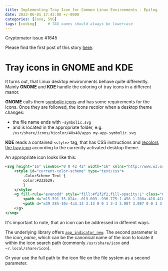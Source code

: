 ```yaml
---
title: Implementing Tray Icon for Common Linux Environments - Epilog
date: 2023-06-01 17:43:00 +/-0000
categories: [Java, SVG]
tags: [coding]     # TAG names should always be lowercase
---
```

Cryptomator issue #1645

Please find the first post of this story [here](https://blog.purejava.org/posts/issue1645/).
# Tray icons in GNOME and KDE

It turns out, that Linux desktop environments behave quite differently. Mainly **GNOME** and **KDE** handle the coloring of tray icons in a different manor.

**GNOME** calls them [symbolic icons](https://developer.gnome.org/documentation/tutorials/themed-icons.html) and has some requirements for the icons. Once they are followed, the icons recolor when a desktop theme changes:
- the file name ends with `-symbolic.svg`
- and is located in the appropriate folder, e.g. `/usr/share/icons/hicolor/48x48/apps my-app-symbolic.svg`

**KDE** reads a contained `<style>` tag, that has CSS instructions and [recolors the tray icon](https://develop.kde.org/docs/plasma/theme/theme-details/#using-system-colors) according to the currently activated desktop theme.

An appropriate icon looks like this:
```xml
<svg height="16" viewBox="0 0 42 42" width="16" xmlns="http://www.w3.org/2000/svg">
	<style id="current-color-scheme" type="text/css">
		.ColorScheme-Text {
		color:#232629;
		}
	</style>
	<g fill-rule="evenodd" style="fill:#f2f2f2;fill-opacity:1" class="ColorScheme-Text" fill="currentColor">
		<path d="m15.591 35.824c-.019.009-.936.775-1.458 1.208a.418.418 0 0 1 -.627-.111 9.322 9.322 0 0 1 -.3-5.974 15.843 15.843 0 0 0 2.894 2.043c.051 1.03-.161 2.644-.509 2.834zm6.409-6.824h-2l.5-5a2 2 0 1 1 1 0zm-14.544-3.241.744-1.366a1.579 1.579 0 0 0 -.019-1.557l.653-1.2c.2.014-.03-.113.165-.14.051-.217-.051-.336 0-.5a3.269 3.269 0 0 0 0-1.5 7.151 7.151 0 0 1 0-3 2.366 2.366 0 0 0 -2.378 1.448 2.409 2.409 0 0 0 .229 2.661l-.7 1.278a1.779 1.779 0 0 0 -1.317.891l-.741 1.372a1.577 1.577 0 0 0 -.019 1.487 3.028 3.028 0 0 0 -2.746 1.525 2.648 2.648 0 0 0 .044 2.631.748.748 0 0 0 .981.266.656.656 0 0 0 .284-.92 1.37 1.37 0 0 1 -.023-1.361 1.6 1.6 0 0 1 2.079-.63 1.408 1.408 0 0 1 .672 1.95 1.546 1.546 0 0 1 -1.2.78.688.688 0 0 0 -.636.749.707.707 0 0 0 .717.6.789.789 0 0 0 .082 0 2.989 2.989 0 0 0 2.322-1.513 2.669 2.669 0 0 0 -.377-3.084 1.767 1.767 0 0 0 1.184-.867zm13.544-10.759a13.013 13.013 0 0 1 5-1 21.6 21.6 0 0 1 4.5.5 9.312 9.312 0 0 0 -9.5-8.5c-5.794 0-9.176 4-9.5 8.5a21.858 21.858 0 0 1 4.5-.5 12.819 12.819 0 0 1 5 1zm3.5-5c1.209 0 2.5.866 2.5 2h-5c0-1.134 1.291-2 2.5-2zm-7 0c1.209 0 2.5.866 2.5 2h-5c0-1.134 1.291-2 2.5-2zm14.473 6a8.067 8.067 0 0 0 -8.08 8v2.141a3.891 3.891 0 0 0 -2.893 3.734v5.125a23.166 23.166 0 0 1 -4.174-1.623 7.857 7.857 0 0 1 -.027.878 3.263 3.263 0 0 1 -.729 2.074l-1.794 1.483a.379.379 0 0 1 -.276.188h-4c-1.324 0-2.346-1.336-2.653-3.343a7.058 7.058 0 0 1 .234-3.18 3.477 3.477 0 0 1 1.636-2.157 1.868 1.868 0 0 1 .783-.32h1.5a8.035 8.035 0 0 1 -1.5-5 11.1 11.1 0 0 1 .5-3 2.519 2.519 0 0 0 0-1.5 13.272 13.272 0 0 1 -.5-3.5c6.687-1.936 11 0 11 0s4.319-1.955 11 0"/>
		<path d="m39 28h-10v-4a3.13 3.13 0 0 1 3-3 3.087 3.087 0 0 1 3 3v1a1.034 1.034 0 0 0 1 1h1a1.034 1.034 0 0 0 1-1v-1a6 6 0 0 0 -12 0v4h-1a2.073 2.073 0 0 0 -2 2v6a2.073 2.073 0 0 0 2 2h14a2.073 2.073 0 0 0 2-2v-6a2.073 2.073 0 0 0 -2-2zm-5.391 5.94a1.609 1.609 0 0 1 -3.217 0v-1.876a1.609 1.609 0 0 1 3.217 0z"/>
	</g>
</svg>
```

It's important to note, that an icon can be addressed in different ways.

The underlying library offers [`app_indicator_new`](https://github.com/AyatanaIndicators/libayatana-appindicator/blob/d214fe3e7a6b1ba8faea68d70586310b34dc643c/src/app-indicator.c#L1813-L1825). The second parameter is the _icon_name_, which can be the canonical name of the icon to locate it within the icon search path (commonly `/usr/share/icon` and `~/.local/share/icon`).

Or your use the full path to the icon file on the file system as a second parameter.